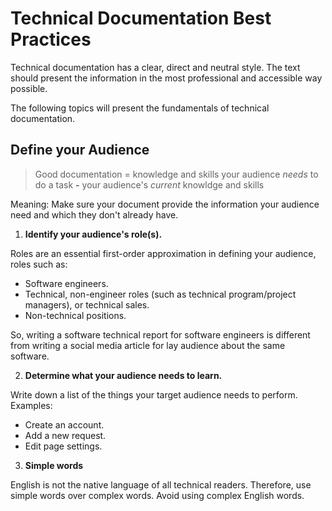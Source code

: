 # Technical Documentation Best Practices

Technical documentation has a clear, direct and neutral style. The text should present the information in the most professional and accessible way possible.

The following topics will present the fundamentals of technical documentation.

## Define your Audience

> Good documentation = knowledge and skills your audience *needs* to do a task **-** your audience's *current* knowldge and skills

Meaning: Make sure your document provide the information your audience need and which they don't already have.

1. **Identify your audience's role(s).**

Roles are an essential first-order approximation in defining your audience, roles such as:
- Software engineers.
- Technical, non-engineer roles (such as technical program/project managers), or technical sales.
- Non-technical positions.

So, writing a software technical report for software engineers is different from writing a social media article for lay audience about the same software.


2. **Determine what your audience needs to learn.**

Write down a list of the things your target audience needs to perform. Examples:
- Create an account.
- Add a new request.
- Edit page settings.


3. **Simple words**

English is not the native language of all technical readers. Therefore, use simple words over complex words. Avoid using complex English words.



